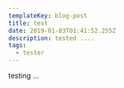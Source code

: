 ```yaml
---
templateKey: blog-post
title: test
date: 2019-01-03T01:41:52.255Z
description: tested ....
tags:
  - tester
---
```

testing ...
